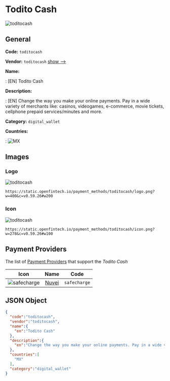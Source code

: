
# Todito Cash 
![toditocash](https://static.openfintech.io/payment_methods/toditocash/logo.png?w=400&c=v0.59.26#w200)  

## General 
**Code:** `toditocash` 
 
**Vendor:** `toditocash` [show -->](/vendors/toditocash/) 
 
**Name:** 
 
:	[EN] Todito Cash 
 
**Description:** 
 
: [EN] Change the way you make your online payments. Pay in a wide variety of merchants like: casinos, videogames, e-commerce, movie tickets, cellphone prepaid services/minutes and more. 
 
**Category:** `digital_wallet` 
 
**Countries:** 
 
:	![MX](https://cdnjs.cloudflare.com/ajax/libs/flag-icon-css/3.3.0/flags/4x3/mx.svg#w24)  

## Images 

### Logo 
![toditocash](https://static.openfintech.io/payment_methods/toditocash/logo.png?w=400&c=v0.59.26#w200)  

```
https://static.openfintech.io/payment_methods/toditocash/logo.png?w=400&c=v0.59.26#w200
```  

### Icon 
![toditocash](https://static.openfintech.io/payment_methods/toditocash/icon.png?w=278&c=v0.59.26#w100)  

```
https://static.openfintech.io/payment_methods/toditocash/icon.png?w=278&c=v0.59.26#w100
```  

## Payment Providers 
 
The list of [Payment Providers](/payment-providers/) that support the _Todito Cash_ 

|Icon|Name|Code| 
|:---:|:---:|:---:| 
|![safecharge](https://static.openfintech.io/payment_providers/safecharge/icon.svg?w=278&c=v0.59.26#w100) |[Nuvei](/payment-providers/safecharge/)|`safecharge`| 
 

## JSON Object 

```json
{
  "code":"toditocash",
  "vendor":"toditocash",
  "name":{
    "en":"Todito Cash"
  },
  "description":{
    "en":"Change the way you make your online payments. Pay in a wide variety of merchants like: casinos, videogames, e-commerce, movie tickets, cellphone prepaid services\/minutes and more."
  },
  "countries":[
    "MX"
  ],
  "category":"digital_wallet"
}
```  
